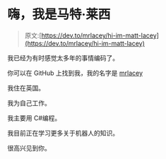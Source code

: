 # 嗨，我是马特·莱西

> 原文:[https://dev.to/mrlacey/hi-im-matt-lacey](https://dev.to/mrlacey/hi-im-matt-lacey)

我已经为有时感觉太多年的事情编码了。

你可以在 GitHub 上找到我，我的名字是 [mrlacey](https://github.com/mrlacey)

我住在英国。

我为自己工作。

我主要用 C#编程。

我目前正在学习更多关于机器人的知识。

很高兴见到你。